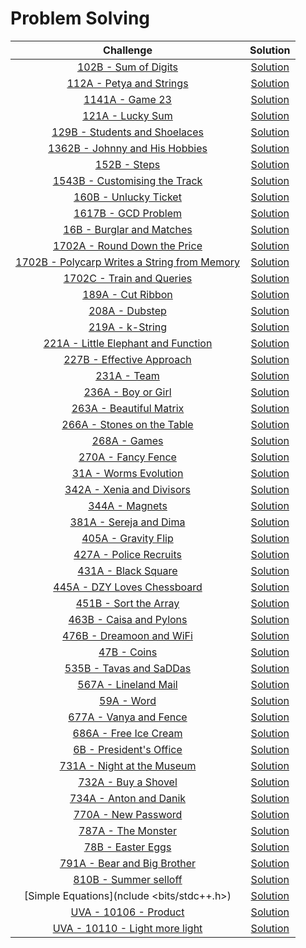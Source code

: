 # Problem Solving

| Challenge     | Solution |
| :-------------: | :-----:|
| [102B - Sum of Digits](https://codeforces.com/problemset/problem/102/B)| [Solution](<102B - Sum of Digits/main.cpp>) |
| [112A - Petya and Strings](https://codeforces.com/problemset/problem/112/A)| [Solution](<112A - Petya and Strings/main.cpp>) |
| [1141A - Game 23](https://codeforces.com/problemset/problem/1141/A)| [Solution](<1141A - Game 23/main.cpp>) |
| [121A - Lucky Sum](https://codeforces.com/problemset/problem/121/A)| [Solution](<121A - Lucky Sum/main.cpp>) |
| [129B - Students and Shoelaces](https://codeforces.com/problemset/problem/129/B)| [Solution](<129B - Students and Shoelaces/main.cpp>) |
| [1362B - Johnny and His Hobbies](https://codeforces.com/problemset/problem/1362/B)| [Solution](<1362B - Johnny and His Hobbies/main.cpp>) |
| [152B - Steps](https://codeforces.com/problemset/problem/152/B)| [Solution](<152B - Steps/main.cpp>) |
| [1543B - Customising the Track](https://codeforces.com/problemset/problem/1543/B)| [Solution](<1543B - Customising the Track/main.cpp>) |
| [160B - Unlucky Ticket](https://codeforces.com/problemset/problem/160/B)| [Solution](<160B - Unlucky Ticket/main.cpp>) |
| [1617B - GCD Problem](https://codeforces.com/problemset/problem/1617/B)| [Solution](<1617B - GCD Problem/main.cpp>) |
| [16B - Burglar and Matches](https://codeforces.com/problemset/problem/16/B)| [Solution](<16B - Burglar and Matches/main.cpp>) |
| [1702A - Round Down the Price](https://codeforces.com/problemset/problem/1702/A)| [Solution](<1702A - Round Down the Price/main.cpp>) |
| [1702B - Polycarp Writes a String from Memory](https://codeforces.com/problemset/problem/1702/B)| [Solution](<1702B - Polycarp Writes a String from Memory/main.cpp>) |
| [1702C - Train and Queries](https://codeforces.com/problemset/problem/1702/C)| [Solution](<1702C - Train and Queries/main.cpp>) |
| [189A - Cut Ribbon](https://codeforces.com/problemset/problem/189/A)| [Solution](<189A - Cut Ribbon/main.cpp>) |
| [208A - Dubstep](https://codeforces.com/problemset/problem/208/A)| [Solution](<208A - Dubstep/main.cpp>) |
| [219A - k-String](https://codeforces.com/problemset/problem/219/A)| [Solution](<219A - k-String/main.cpp>) |
| [221A - Little Elephant and Function](https://codeforces.com/problemset/problem/221/A)| [Solution](<221A - Little Elephant and Function/main.cpp>) |
| [227B - Effective Approach](https://codeforces.com/problemset/problem/227/B)| [Solution](<227B - Effective Approach/main.cpp>) |
| [231A - Team](https://codeforces.com/problemset/problem/231/A)| [Solution](<231A - Team/main.cpp>) |
| [236A - Boy or Girl](https://codeforces.com/problemset/problem/236/A)| [Solution](<236A - Boy or Girl/main.cpp>) |
| [263A - Beautiful Matrix](https://codeforces.com/problemset/problem/263/A)| [Solution](<263A - Beautiful Matrix/main.cpp>) |
| [266A - Stones on the Table](https://codeforces.com/problemset/problem/266/A)| [Solution](<266A - Stones on the Table/main.cpp>) |
| [268A - Games](https://codeforces.com/problemset/problem/268/A)| [Solution](<268A - Games/main.cpp>) |
| [270A - Fancy Fence](https://codeforces.com/problemset/problem/270/A)| [Solution](<270A - Fancy Fence/main.cpp>) |
| [31A - Worms Evolution](https://codeforces.com/problemset/problem/31/A)| [Solution](<31A - Worms Evolution/main.cpp>) |
| [342A - Xenia and Divisors](https://codeforces.com/problemset/problem/342/A)| [Solution](<342A - Xenia and Divisors/main.cpp>) |
| [344A - Magnets](https://codeforces.com/problemset/problem/344/A)| [Solution](<344A - Magnets/main.cpp>) |
| [381A - Sereja and Dima](https://codeforces.com/problemset/problem/381/A)| [Solution](<381A - Sereja and Dima/main.cpp>) |
| [405A - Gravity Flip](https://codeforces.com/problemset/problem/405/A)| [Solution](<405A - Gravity Flip/main.cpp>) |
| [427A - Police Recruits](https://codeforces.com/problemset/problem/427/A)| [Solution](<427A - Police Recruits/main.cpp>) |
| [431A - Black Square](https://codeforces.com/problemset/problem/431/A)| [Solution](<431A - Black Square/main.cpp>) |
| [445A - DZY Loves Chessboard](https://codeforces.com/problemset/problem/445/A)| [Solution](<445A - DZY Loves Chessboard/main.cpp>) |
| [451B - Sort the Array](https://codeforces.com/problemset/problem/451/B)| [Solution](<451B - Sort the Array/main.cpp>) |
| [463B - Caisa and Pylons](https://codeforces.com/problemset/problem/463/B)| [Solution](<463B - Caisa and Pylons/main.cpp>) |
| [476B - Dreamoon and WiFi](https://codeforces.com/contest/476/problem/B)| [Solution](<476B - Dreamoon and WiFi/main.cpp>) |
| [47B - Coins](https://codeforces.com/problemset/problem/47/B)| [Solution](<47B - Coins/main.cpp>) |
| [535B - Tavas and SaDDas](https://codeforces.com/problemset/problem/535/B)| [Solution](<535B - Tavas and SaDDas/main.cpp>) |
| [567A - Lineland Mail](https://codeforces.com/problemset/problem/567/A)| [Solution](<567A - Lineland Mail/main.cpp>) |
| [59A - Word](https://codeforces.com/problemset/problem/59/A)| [Solution](<59A - Word/main.cpp>) |
| [677A - Vanya and Fence](https://codeforces.com/problemset/problem/677/A)| [Solution](<677A - Vanya and Fence/main.cpp>) |
| [686A - Free Ice Cream](https://codeforces.com/problemset/problem/686/A)| [Solution](<686A - Free Ice Cream/main.cpp>) |
| [6B - President's Office](https://codeforces.com/problemset/problem/6/B)| [Solution](<6B - President's Office/main.cpp>) |
| [731A - Night at the Museum](https://codeforces.com/problemset/problem/731/A)| [Solution](<731A - Night at the Museum/main.cpp>) |
| [732A - Buy a Shovel](https://codeforces.com/problemset/problem/732/A)| [Solution](<732A - Buy a Shovel/main.cpp>) |
| [734A - Anton and Danik](https://codeforces.com/problemset/problem/734/A)| [Solution](<734A - Anton and Danik/main.cpp>) |
| [770A - New Password](https://codeforces.com/problemset/problem/770/A)| [Solution](<770A - New Password/main.cpp>) |
| [787A - The Monster](https://codeforces.com/problemset/problem/787/A)| [Solution](<787A - The Monster/main.cpp>) |
| [78B - Easter Eggs](https://codeforces.com/problemset/problem/78/B)| [Solution](<78B - Easter Eggs/main.cpp>) |
| [791A - Bear and Big Brother](https://codeforces.com/problemset/problem/791/A)| [Solution](<791A - Bear and Big Brother/main.cpp>) |
| [810B - Summer selloff](https://codeforces.com/problemset/problem/810/B)| [Solution](<810B - Summer selloff/main.cpp>) |
| [Simple Equations](nclude <bits/stdc++.h>)| [Solution](<Simple Equations/main.cpp>) |
| [UVA - 10106 - Product](https://onlinejudge.org/index.php?option=onlinejudge&Itemid=8&page=show_problem&problem=1047)| [Solution](<UVA - 10106 - Product/main.cpp>) |
| [UVA - 10110 - Light more light](https://onlinejudge.org/index.php?option=onlinejudge&Itemid=8&page=show_problem&problem=1051)| [Solution](<UVA - 10110 - Light more light/main.cpp>) |
